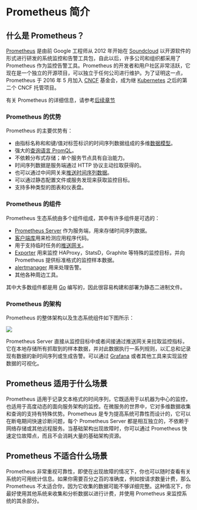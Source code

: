 # Prometheus 简介

## 什么是 Prometheus？

[Prometheus](https://github.com/prometheus) 是由前 Google 工程师从 2012 年开始在 [Soundcloud](http://soundcloud.com/) 以开源软件的形式进行研发的系统监控和告警工具包，自此以后，许多公司和组织都采用了 Prometheus 作为监控告警工具。Prometheus 的开发者和用户社区非常活跃，它现在是一个独立的开源项目，可以独立于任何公司进行维护。为了证明这一点，Prometheus 于 2016 年 5 月加入 [CNCF](https://cncf.io/) 基金会，成为继 [Kubernetes](http://kubernetes.io/) 之后的第二个 CNCF 托管项目。

有关 Prometheus 的详细信息，请参考[后续章节](media.html)

### Prometheus 的优势

Prometheus 的主要优势有：

+ 由指标名称和和键/值对标签标识的时间序列数据组成的多维[数据模型](../2-concepts/data_model.html)。
+ 强大的[查询语言 PromQL](../4-prometheus/basics.html)。
+ 不依赖分布式存储；单个服务节点具有自治能力。
+ 时间序列数据是服务端通过 HTTP 协议主动拉取获得的。
+ 也可以通过中间网关来[推送时间序列数据](../5-instrumenting/pushing.html)。
+ 可以通过静态配置文件或服务发现来获取监控目标。
+ 支持多种类型的图表和仪表盘。

### Prometheus 的组件

Prometheus 生态系统由多个组件组成，其中有许多组件是可选的：

+ [Prometheus Server](https://github.com/prometheus/prometheus) 作为服务端，用来存储时间序列数据。
+ [客户端库](../5-instrumenting/clientlibs.html)用来检测应用程序代码。
+ 用于支持临时任务的[推送网关](https://github.com/prometheus/pushgateway)。
+ [Exporter](../5-instrumenting/exporters.html) 用来监控 HAProxy，StatsD，Graphite 等特殊的监控目标，并向 Prometheus 提供标准格式的监控样本数据。
+ [alertmanager](https://github.com/prometheus/alertmanager) 用来处理告警。
+ 其他各种周边工具。

其中大多数组件都是用 [Go](https://golang.org/) 编写的，因此很容易构建和部署为静态二进制文件。

### Prometheus 的架构

Prometheus 的整体架构以及生态系统组件如下图所示：

![](https://hugo-picture.oss-cn-beijing.aliyuncs.com/images/9Qt5yi.jpg)

Prometheus Server 直接从监控目标中或者间接通过推送网关来拉取监控指标，它在本地存储所有抓取到的样本数据，并对此数据执行一系列规则，以汇总和记录现有数据的新时间序列或生成告警。可以通过 [Grafana](https://grafana.com/) 或者其他工具来实现监控数据的可视化。

## Prometheus 适用于什么场景

Prometheus 适用于记录文本格式的时间序列，它既适用于以机器为中心的监控，也适用于高度动态的面向服务架构的监控。在微服务的世界中，它对多维数据收集和查询的支持有特殊优势。Prometheus 是专为提高系统可靠性而设计的，它可以在断电期间快速诊断问题，每个 Prometheus Server 都是相互独立的，不依赖于网络存储或其他远程服务。当基础架构出现故障时，你可以通过 Prometheus 快速定位故障点，而且不会消耗大量的基础架构资源。

## Prometheus 不适合什么场景

Prometheus 非常重视可靠性，即使在出现故障的情况下，你也可以随时查看有关系统的可用统计信息。如果你需要百分之百的准确度，例如按请求数量计费，那么 Prometheus 不太适合你，因为它收集的数据可能不够详细完整。这种情况下，你最好使用其他系统来收集和分析数据以进行计费，并使用 Prometheus 来监控系统的其余部分。
